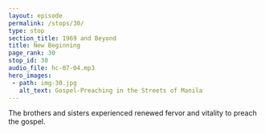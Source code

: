 ```yaml
---
layout: episode
permalink: /stops/30/
type: stop
section_title: 1969 and Beyond
title: New Beginning
page_rank: 30
stop_id: 30
audio_file: hc-07-04.mp3
hero_images:
 - path: img-30.jpg
   alt_text: Gospel-Preaching in the Streets of Manila 
---
```


The brothers and sisters experienced renewed fervor and vitality to preach the gospel.

<!--- TRANSCRIPT
The brothers and sisters experienced renewed fervor and vitality to preach the gospel. Gospel marches were held in the streets of Manila.
-->